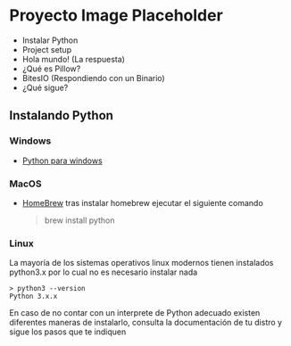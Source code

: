 # Proyecto Image Placeholder

- Instalar Python
- Project setup
- Hola mundo! (La respuesta)
- ¿Qué es Pillow?
- BitesIO (Respondiendo con un Binario)
- ¿Qué sigue?


## Instalando Python

### Windows

* [Python para windows](https://www.python.org/downloads/windows/)

### MacOS

* [HomeBrew](https://brew.sh/)
tras instalar homebrew ejecutar el siguiente comando
	> brew install python

### Linux

La mayoría de los sistemas operativos linux modernos tienen instalados python3.x
por lo cual no es necesario instalar nada

	> python3 --version
	Python 3.x.x

En caso de no contar con un interprete de Python adecuado existen diferentes maneras
de instalarlo, consulta la documentación de tu distro y sigue los pasos que te
indiquen


